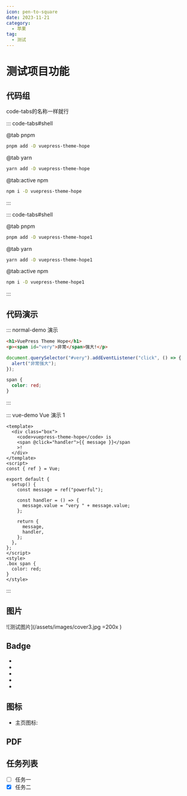 ```yaml
---
icon: pen-to-square
date: 2023-11-21
category:
  - 苹果
tag:
  - 测试
---
```


# 测试项目功能

## 代码组

code-tabs的名称一样就行

::: code-tabs#shell

@tab pnpm

```bash
pnpm add -D vuepress-theme-hope
```

@tab yarn

```bash
yarn add -D vuepress-theme-hope
```

@tab:active npm

```bash
npm i -D vuepress-theme-hope
```

:::

::: code-tabs#shell

@tab pnpm

```bash
pnpm add -D vuepress-theme-hope1
```

@tab yarn

```bash
yarn add -D vuepress-theme-hope1
```

@tab:active npm

```bash
npm i -D vuepress-theme-hope1
```

:::

## 代码演示

::: normal-demo 演示

```html
<h1>VuePress Theme Hope</h1>
<p><span id="very">非常</span>强大!</p>
```

```js
document.querySelector("#very").addEventListener("click", () => {
  alert("非常强大");
});
```

```css
span {
  color: red;
}
```

:::

::: vue-demo Vue 演示 1

```vue
<template>
  <div class="box">
    <code>vuepress-theme-hope</code> is
    <span @click="handler">{{ message }}</span
    >!
  </div>
</template>
<script>
const { ref } = Vue;

export default {
  setup() {
    const message = ref("powerful");

    const handler = () => {
      message.value = "very " + message.value;
    };

    return {
      message,
      handler,
    };
  },
};
</script>
<style>
.box span {
  color: red;
}
</style>
```

:::

## 图片

![测试图片](/assets/images/cover3.jpg =200x )

## Badge

- <Badge text="tip" type="tip" vertical="middle" />
- <Badge text="warning" type="warning" vertical="middle" />
- <Badge text="danger" type="danger" vertical="middle" />
- <Badge text="info" type="info" vertical="middle" />
- <Badge text="note" type="note" vertical="middle" />

## 图标

- 主页图标: <FontIcon icon="home" />

## PDF

<PDF url="//theme-hope-assets.vuejs.press/files/sample.pdf" />

## 任务列表

- [ ] 任务一
- [x] 任务二
